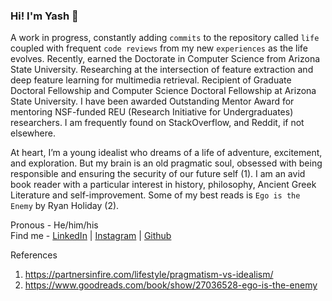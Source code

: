 ### Hi! I'm Yash 👋

A work in progress, constantly adding `commits` to the repository called `life` coupled with frequent `code reviews` from my new `experiences` as the life evolves. Recently, earned the Doctorate in Computer Science from Arizona State University. Researching at the intersection of feature extraction and deep feature learning for multimedia retrieval. Recipient of Graduate Doctoral Fellowship and Computer Science Doctoral Fellowship at Arizona State University. I have been awarded Outstanding Mentor Award for mentoring NSF-funded REU (Research Initiative for Undergraduates) researchers. I am frequently found on StackOverflow, and Reddit, if not elsewhere.

At heart, I’m a young idealist who dreams of a life of adventure, excitement, and exploration. But my brain is an old pragmatic soul, obsessed with being responsible and ensuring the security of our future self (1). I am an avid book reader with a particular interest in history, philosophy, Ancient Greek Literature and self-improvement. Some of my best reads is `Ego is the Enemy` by Ryan Holiday (2).

Pronous - He/him/his <br />
Find me - [LinkedIn](https://www.linkedin.com/in/yashgarg1232) | [Instagram](https://www.instagram.com/yashgarg1232) | [Github](https://www.github.com/yashgarg1232)

References

1. https://partnersinfire.com/lifestyle/pragmatism-vs-idealism/
2. https://www.goodreads.com/book/show/27036528-ego-is-the-enemy
<!--
**yashgarg1232/yashgarg1232** is a ✨ _special_ ✨ repository because its `README.md` (this file) appears on your GitHub profile.

Here are some ideas to get you started:

- 🔭 I’m currently working on ...
- 🌱 I’m currently learning ...
- 👯 I’m looking to collaborate on ...
- 🤔 I’m looking for help with ...
- 💬 Ask me about ...
- 📫 How to reach me: ...
- 😄 Pronouns: ...
- ⚡ Fun fact: ...
-->
